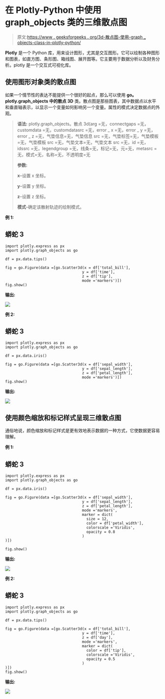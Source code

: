 # 在 Plotly-Python 中使用 graph_objects 类的三维散点图

> 原文:[https://www . geeksforgeeks . org/3d-散点图-使用-graph _ objects-class-in-plotly-python/](https://www.geeksforgeeks.org/3d-scatter-plot-using-graph_objects-class-in-plotly-python/)

**Plotly** 是一个 Python 库，用来设计图形，尤其是交互图形。它可以绘制各种图形和图表，如直方图、条形图、箱线图、展开图等。它主要用于数据分析以及财务分析。plotly 是一个交互式可视化库。

## 使用图形对象类的散点图

如果一个情节性的表达不能提供一个很好的起点，那么可以使用 **go。plotly.graph_objects 中的散点 3D** 类。散点图是那些图表，其中数据点以水平和垂直轴表示，以显示一个变量如何影响另一个变量。属性的模式决定数据点的外观。

> **语法:** plotly.graph_objects。散点 3d(arg =无，connectgaps =无，customdata =无，customdatasrc =无，error _ x =无，error _ y =无，error _ z =无，气垫信息=无，气垫信息 src =无，气垫标签=无，气垫模板=无，气垫模板 src =无，气垫文本=无，气垫文本 src =无，id =无，idssrc =无，legendgroup =无，线条=无，标记=无，元=无，metasrc =无，模式=无，名称=无，不透明度=无
> 
> **参数:**
> 
> **x**–设置 x 坐标。
> 
> **y**–设置 y 坐标。
> 
> **z**–设置 z 坐标。
> 
> **模式**–确定该散射轨迹的绘制模式。

**例 1:**

## 蟒蛇 3

```
import plotly.express as px
import plotly.graph_objects as go

df = px.data.tips()

fig = go.Figure(data =[go.Scatter3d(x = df['total_bill'],
                                   y = df['time'],
                                   z = df['tip'],
                                   mode ='markers')])
fig.show()
```

**输出:**

![](img/4d3d7bf6d92e83dadff78385fe829703.png)

**例 2:**

## 蟒蛇 3

```
import plotly.express as px
import plotly.graph_objects as go

df = px.data.iris()

fig = go.Figure(data =[go.Scatter3d(x = df['sepal_width'],
                                   y = df['sepal_length'],
                                   z = df['petal_length'],
                                   mode ='markers')])
fig.show()
```

**输出:**

![](img/dd18d04fd60bd784ec11141cf63f85ea.png)

## 使用颜色缩放和标记样式呈现三维散点图

通俗地说，颜色缩放和标记样式是更有效地表示数据的一种方式，它使数据更容易理解。

**例 1:**

## 蟒蛇 3

```
import plotly.express as px
import plotly.graph_objects as go

df = px.data.iris()

fig = go.Figure(data =[go.Scatter3d(x = df['sepal_width'],
                                   y = df['sepal_length'],
                                   z = df['petal_length'],
                                   mode ='markers', 
                                   marker = dict(
                                     size = 12,
                                     color = df['petal_width'],
                                     colorscale ='Viridis',
                                     opacity = 0.8
                                   )
)])

fig.show()
```

**输出:**

![](img/d9e0d567b61d331697cb755270a7011a.png)

**例 2:**

## 蟒蛇 3

```
import plotly.express as px
import plotly.graph_objects as go

df = px.data.tips()

fig = go.Figure(data =[go.Scatter3d(x = df['total_bill'],
                                   y = df['time'],
                                   z = df['day'],
                                   mode ='markers',
                                   marker = dict(
                                     color = df['tip'],
                                     colorscale ='Viridis',
                                     opacity = 0.5
                                   )
)])
fig.show()
```

**输出:**

![](img/fca11f5c797d4d5f9c6b601c9c4b04bb.png)